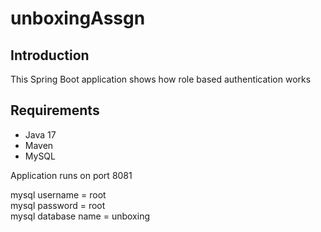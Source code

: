 # unboxingAssgn

## Introduction
This Spring Boot application shows how role based authentication works

## Requirements
- Java 17
- Maven
- MySQL

Application runs on port 8081  

mysql username = root  
mysql password = root  
mysql database name = unboxing


